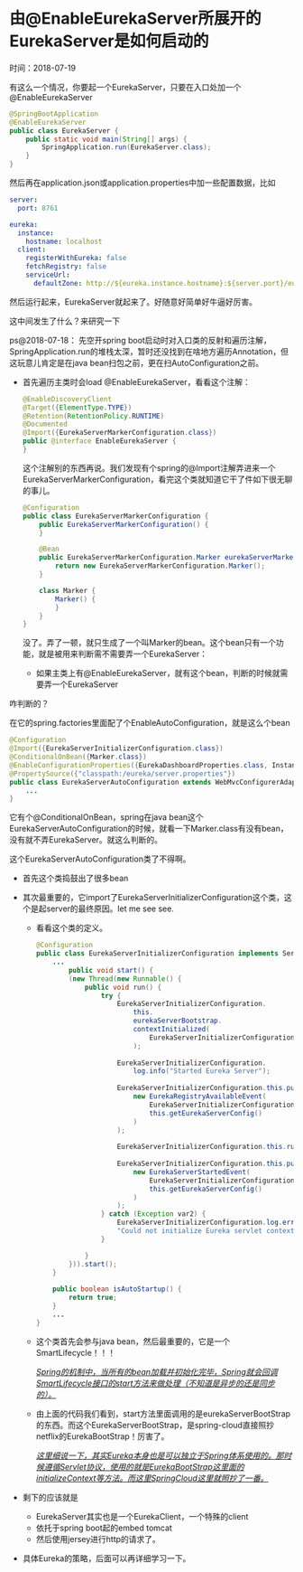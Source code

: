 # 由@EnableEurekaServer所展开的EurekaServer是如何启动的

时间：2018-07-19

有这么一个情况，你要起一个EurekaServer，只要在入口处加一个@EnableEurekaServer

```java
@SpringBootApplication
@EnableEurekaServer
public class EurekaServer {
    public static void main(String[] args) {
        SpringApplication.run(EurekaServer.class);
    }
}
```

然后再在application.json或application.properties中加一些配置数据，比如

```yaml
server:
  port: 8761

eureka:
  instance:
    hostname: localhost
  client:
    registerWithEureka: false
    fetchRegistry: false
    serviceUrl:
      defaultZone: http://${eureka.instance.hostname}:${server.port}/eureka/
```

然后运行起来，EurekaServer就起来了。好随意好简单好牛逼好厉害。

这中间发生了什么？来研究一下

ps@2018-07-18： 先空开spring boot启动时对入口类的反射和遍历注解，SpringApplication.run的堆栈太深，暂时还没找到在啥地方遍历Annotation，但这玩意儿肯定是在java bean扫包之前，更在扫AutoConfiguration之前。



* 首先遍历主类时会load @EnableEurekaServer，看看这个注解：

  ```java
  @EnableDiscoveryClient
  @Target({ElementType.TYPE})
  @Retention(RetentionPolicy.RUNTIME)
  @Documented
  @Import({EurekaServerMarkerConfiguration.class})
  public @interface EnableEurekaServer {
  }
  ```

  这个注解别的东西再说。我们发现有个spring的@Import注解弄进来一个EurekaServerMarkerConfiguration，看完这个类就知道它干了件如下很无聊的事儿。

  ```java
  @Configuration
  public class EurekaServerMarkerConfiguration {
      public EurekaServerMarkerConfiguration() {
      }
  
      @Bean
      public EurekaServerMarkerConfiguration.Marker eurekaServerMarkerBean() {
          return new EurekaServerMarkerConfiguration.Marker();
      }
  
      class Marker {
          Marker() {
          }
      }
  }
  ```

  没了。弄了一顿，就只生成了一个叫Marker的bean。这个bean只有一个功能，就是被用来判断需不需要弄一个EurekaServer：

   * 如果主类上有@EnableEurekaServer，就有这个bean，判断的时候就需要弄一个EurekaServer

咋判断的？

在它的spring.factories里面配了个EnableAutoConfiguration，就是这么个bean

```java
@Configuration
@Import({EurekaServerInitializerConfiguration.class})
@ConditionalOnBean({Marker.class})
@EnableConfigurationProperties({EurekaDashboardProperties.class, InstanceRegistryProperties.class})
@PropertySource({"classpath:/eureka/server.properties"})
public class EurekaServerAutoConfiguration extends WebMvcConfigurerAdapter {
    ...
}
```

它有个@ConditionalOnBean，spring在java bean这个EurekaServerAutoConfiguration的时候，就看一下Marker.class有没有bean，没有就不弄EurekaServer。就这么判断的。



这个EurekaServerAutoConfiguration类了不得啊。

* 首先这个类捣鼓出了很多bean

* 其次最重要的，它import了EurekaServerInitializerConfiguration这个类，这个是起server的最终原因。let me see see.

  * 看看这个类的定义。

    ```java
    @Configuration
    public class EurekaServerInitializerConfiguration implements ServletContextAware, SmartLifecycle, Ordered {
        ...
            public void start() {
            (new Thread(new Runnable() {
                public void run() {
                    try {
                        EurekaServerInitializerConfiguration.
                        	this.
                        	eurekaServerBootstrap.
                        	contextInitialized(
                        		EurekaServerInitializerConfiguration.this.servletContext
                        	);
                        	
                        EurekaServerInitializerConfiguration.
                        	log.info("Started Eureka Server");
                        	
                        EurekaServerInitializerConfiguration.this.publish(
                        	new EurekaRegistryAvailableEvent(
                        		EurekaServerInitializerConfiguration.
                        		this.getEurekaServerConfig()
                        	)
                        );
                        
                        EurekaServerInitializerConfiguration.this.running = true;
                        
                        EurekaServerInitializerConfiguration.this.publish(
                        	new EurekaServerStartedEvent(
                        		EurekaServerInitializerConfiguration.
                        		this.getEurekaServerConfig()
                        	)
                        );
                    } catch (Exception var2) {
                        EurekaServerInitializerConfiguration.log.error(
                        "Could not initialize Eureka servlet context", var2);
                    }
    
                }
            })).start();
        }
        
        public boolean isAutoStartup() {
            return true;
        }
        ...
    }
    ```

  * 这个类首先会参与java bean，然后最重要的，它是一个SmartLifecycle！！！

      <u>*Spring的机制中，当所有的bean加载并初始化完毕，Spring就会回调SmartLifecycle接口的start方法来做处理（不知道是异步的还是同步的）。*</u>

  

  * 由上面的代码我们看到，start方法里面调用的是eurekaServerBootStrap的东西。而这个EurekaServerBootStrap，是spring-cloud直接照抄netflix的EurekaBootStrap！厉害了。

    <u>*这里细说一下，其实Eureka本身也是可以独立于Spring体系使用的。那时候遵循Servlet协议，使用的就是EurekaBootStrap这里面的initializeContext等方法。而这里SpringCloud这里就照抄了一番。*</u>

  

* 剩下的应该就是

  * EurekaServer其实也是一个EurekaClient，一个特殊的client
  * 依托于spring boot起的embed tomcat
  * 然后使用jersey进行http的请求了。

* 具体Eureka的策略，后面可以再详细学习一下。

